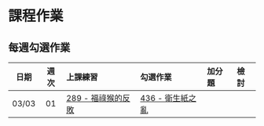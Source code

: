 # 課程作業

## 每週勾選作業

|  日期   |  週次  | 上課練習              | 勾選作業 | 加分題  | 檢討   |
| :---: | :--: | :---------------- | :--- | :--- | :--- |
| 03/03 |  01  | [289 - 福祿猴的反敗][289] | [436 - 衛生紙之亂][436] |      |      |


[289]: https://neoj.sprout.tw/problem/289/
[436]: https://neoj.sprout.tw/problem/436/

